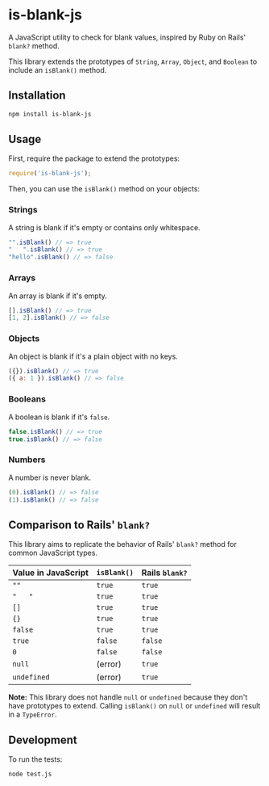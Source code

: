 
# is-blank-js

A JavaScript utility to check for blank values, inspired by Ruby on Rails' `blank?` method.

This library extends the prototypes of `String`, `Array`, `Object`, and `Boolean` to include an `isBlank()` method.

## Installation

```bash
npm install is-blank-js
```

## Usage

First, require the package to extend the prototypes:

```javascript
require('is-blank-js');
```

Then, you can use the `isBlank()` method on your objects:

### Strings

A string is blank if it's empty or contains only whitespace.

```javascript
"".isBlank() // => true
"   ".isBlank() // => true
"hello".isBlank() // => false
```

### Arrays

An array is blank if it's empty.

```javascript
[].isBlank() // => true
[1, 2].isBlank() // => false
```

### Objects

An object is blank if it's a plain object with no keys.

```javascript
({}).isBlank() // => true
({ a: 1 }).isBlank() // => false
```

### Booleans

A boolean is blank if it's `false`.

```javascript
false.isBlank() // => true
true.isBlank() // => false
```

### Numbers

A number is never blank.

```javascript
(0).isBlank() // => false
(1).isBlank() // => false
```

## Comparison to Rails' `blank?`

This library aims to replicate the behavior of Rails' `blank?` method for common JavaScript types.

| Value in JavaScript | `isBlank()` | Rails `blank?` |
| ------------------- | ----------- | -------------- |
| `""`                | `true`      | `true`         |
| `"   "`             | `true`      | `true`         |
| `[]`                | `true`      | `true`         |
| `{}`                | `true`      | `true`         |
| `false`             | `true`      | `true`         |
| `true`              | `false`     | `false`        |
| `0`                 | `false`     | `false`        |
| `null`              | (error)     | `true`         |
| `undefined`         | (error)     | `true`         |

**Note:** This library does not handle `null` or `undefined` because they don't have prototypes to extend. Calling `isBlank()` on `null` or `undefined` will result in a `TypeError`.

## Development

To run the tests:

```bash
node test.js
```
